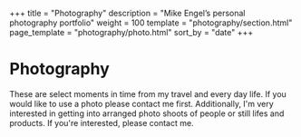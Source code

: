 +++
title = "Photography"
description = "Mike Engel’s personal photography portfolio"
weight = 100
template = "photography/section.html"
page_template = "photography/photo.html"
sort_by = "date"
+++
# Photography

These are select moments in time from my travel and every day life. If you would like to use a photo please contact me first. Additionally, I'm very interested in getting into arranged photo shoots of people or still lifes and products. If you're interested, please contact me.